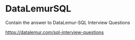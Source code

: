# DataLemurSQL
Contain the answer to DataLemur-SQL Interview Questions

https://datalemur.com/sql-interview-questions
